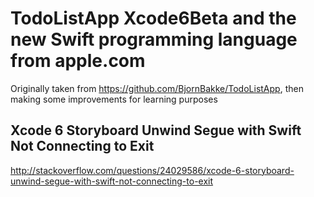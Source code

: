 TodoListApp Xcode6Beta and the new Swift programming language from apple.com 
===========
Originally taken from https://github.com/BjornBakke/TodoListApp, then making some improvements for learning purposes


## Xcode 6 Storyboard Unwind Segue with Swift Not Connecting to Exit

http://stackoverflow.com/questions/24029586/xcode-6-storyboard-unwind-segue-with-swift-not-connecting-to-exit



